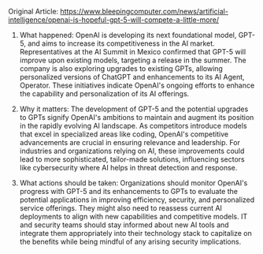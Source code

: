 Original Article: https://www.bleepingcomputer.com/news/artificial-intelligence/openai-is-hopeful-gpt-5-will-compete-a-little-more/

1) What happened: OpenAI is developing its next foundational model, GPT-5, and aims to increase its competitiveness in the AI market. Representatives at the AI Summit in Mexico confirmed that GPT-5 will improve upon existing models, targeting a release in the summer. The company is also exploring upgrades to existing GPTs, allowing personalized versions of ChatGPT and enhancements to its AI Agent, Operator. These initiatives indicate OpenAI's ongoing efforts to enhance the capability and personalization of its AI offerings.

2) Why it matters: The development of GPT-5 and the potential upgrades to GPTs signify OpenAI's ambitions to maintain and augment its position in the rapidly evolving AI landscape. As competitors introduce models that excel in specialized areas like coding, OpenAI's competitive advancements are crucial in ensuring relevance and leadership. For industries and organizations relying on AI, these improvements could lead to more sophisticated, tailor-made solutions, influencing sectors like cybersecurity where AI helps in threat detection and response.

3) What actions should be taken: Organizations should monitor OpenAI's progress with GPT-5 and its enhancements to GPTs to evaluate the potential applications in improving efficiency, security, and personalized service offerings. They might also need to reassess current AI deployments to align with new capabilities and competitive models. IT and security teams should stay informed about new AI tools and integrate them appropriately into their technology stack to capitalize on the benefits while being mindful of any arising security implications.
